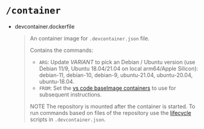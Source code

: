# `/container`

- devcontainer.dockerfile
  > An container image for `.devcontainer.json` file.
  >
  > Contains the commands:
  >
  > - `ARG`: Update *VARIANT* to pick an Debian / Ubuntu version (use Debian 11/9, Ubuntu 18.04/21.04 on local arm64/Apple Silicon): debian-11, debian-10, debian-9, ubuntu-21.04, ubuntu-20.04, ubuntu-18.04.
  > - `FROM`: Set the [vs code baseImage containers](https://github.com/microsoft/vscode-dev-containers/tree/v0.195.0/containers/cpp/.devcontainer/base.Dockerfile) to use for subsequent instructions.
  >
  > NOTE The repository is mounted after the container is started. To run commands based on files of the repository use the [lifecycle](https://code.visualstudio.com/docs/remote/devcontainerjson-reference#_lifecycle-scripts) scripts in `.devcontainer.json`.
